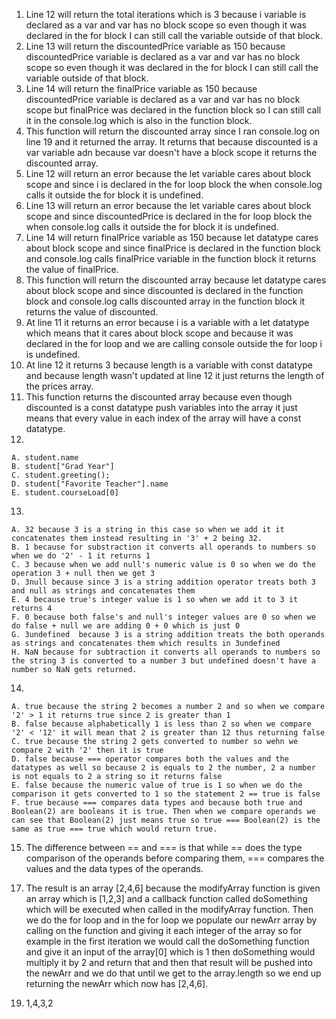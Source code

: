 1. Line 12 will return the total iterations which is 3 because i variable is declared as a var and var has no block scope so even though it was declared in the for block I can still call the variable outside of that block.
2. Line 13 will return the discountedPrice variable as 150 because discountedPrice variable is declared as a var and var has no block scope so even though it was declared in the for block I can still call the variable outside of that block.
3. Line 14 will return the finalPrice variable as 150 because discountedPrice variable is declared as a var and var has no block scope but finalPrice was declared in the function block so I can still call it in the console.log which is also in the function block.
4. This function will return the discounted array since I ran console.log on line 19 and it returned the array. It returns that because discounted is a var variable adn because var doesn't have a block scope it returns the discounted array.
5. Line 12 will return an error because the let variable cares about block scope and since i is declared in the for loop block the when console.log calls it outside the for block it is undefined.
6. Line 13 will return an error because the let variable cares about block scope and since discountedPrice is declared in the for loop block the when console.log calls it outside the for block it is undefined.
7. Line 14 will return finalPrice variable as 150 because let datatype cares about block scope and since finalPrice is declared in the function block and console.log calls finalPrice variable in the function block it returns the value of finalPrice.
8. This function will return the discounted array because let datatype cares about block scope and since discounted is declared in the function block and console.log calls discounted array in the function block it returns the value of discounted.
9. At line 11 it returns an error because i is a variable with a let datatype which means that it cares about block scope and because it was declared in the for loop and we are calling console outside the for loop i is undefined.
10. At line 12 it returns 3 because length is a variable with const datatype and because length wasn't updated at line 12 it just returns the length of the prices array.
11. This function returns the discounted array because even though discounted is a const datatype push variables into the array it just means that every value in each index of the array will have a const datatype.
12.  <br>
    A. student.name
    B. student["Grad Year"]
    C. student.greeting();
    D. student["Favorite Teacher"].name
    E. student.courseLoad[0]
13.  <br>
    A. 32 because 3 is a string in this case so when we add it it concatenates them instead resulting in '3' + 2 being 32.
    B. 1 because for substraction it converts all operands to numbers so when we do '2' - 1 it returns 1
    C. 3 because when we add null's numeric value is 0 so when we do the operation 3 + null then we get 3
    D. 3null because since 3 is a string addition operator treats both 3 and null as strings and concatenates them
    E. 4 because true's integer value is 1 so when we add it to 3 it returns 4 
    F. 0 because both false's and null's integer values are 0 so when we do false + null we are adding 0 + 0 which is just 0 
    G. 3undefined  because 3 is a string addition treats the both operands as strings and concatenates them which results in 3undefined
    H. NaN because for subtraction it converts all operands to numbers so the string 3 is converted to a number 3 but undefined doesn't have a number so NaN gets returned. 
14.  <br>
    A. true because the string 2 becomes a number 2 and so when we compare '2' > 1 it returns true since 2 is greater than 1 
    B. false because alphabetically 1 is less than 2 so when we compare '2' < '12' it will mean that 2 is greater than 12 thus returning false
    C. true because the string 2 gets converted to number so wehn we compare 2 with '2' then it is true 
    D. false because === operator compares both the values and the datatypes as well so because 2 is equals to 2 the number, 2 a number is not equals to 2 a string so it returns false
    E. false because the numeric value of true is 1 so when we do the comparison it gets converted to 1 so the statement 2 == true is false
    F. true because === compares data types and because both true and Boolean(2) are booleans it is true. Then when we compare operands we can see that Boolean(2) just means true so true === Boolean(2) is the same as true === true which would return true.
15. The difference between == and === is that while == does the type comparison of the operands before comparing them, === compares the values and the data types of the operands. <br>
17) The result is an array [2,4,6] because the modifyArray function is given an array which is [1,2,3] and a callback function called doSomething which will be executed when called in the modifyArray function. Then we do the for loop and in the for loop we populate our newArr array by calling on the function and giving it each integer of the array so for example in the first iteration we would call the doSomething function and give it an input of the array[0] which is 1 then doSomething would multiply it by 2 and return that and then that result will be pushed into the newArr and we do that until we get to the array.length so we end up returning the newArr which now has [2,4,6]. <br>
19. 1,4,3,2
